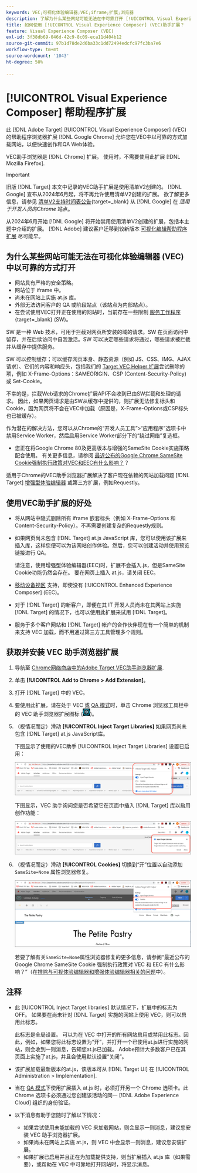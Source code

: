 ```yaml
---
keywords: VEC;可视化体验编辑器;VEC;iframe;扩展;浏览器
description: 了解为什么某些网站可能无法在中可靠打开 [!UICONTROL Visual Experience Composer] (VEC)。 通过VEC助手浏览器扩展，您可以在VEC中以可靠的方式加载网站。
title: 如何使用 [!UICONTROL Visual Experience Composer] (VEC)助手扩展？
feature: Visual Experience Composer (VEC)
exl-id: 3f38db69-046d-42c9-8c09-eca11d404b12
source-git-commit: 97b1d78de2d6ba33c1dd72494edcfc97fc3ba7e6
workflow-type: tm+mt
source-wordcount: '1043'
ht-degree: 50%

---
```


# [!UICONTROL Visual Experience Composer] 帮助程序扩展

此 [!DNL Adobe Target] [!UICONTROL Visual Experience Composer] (VEC)的帮助程序浏览器扩展 [!DNL Google Chrome] 允许您在VEC中以可靠的方式加载网站，以便快速创作和QA Web体验。

VEC助手浏览器是 [!DNL Chrome] 扩展。 使用时，不需要使用此扩展 [!DNL Mozilla Firefox].

>[!IMPORTANT]
>
>旧版 [!DNL Target] 本文中记录的VEC助手扩展是使用清单V2创建的。 [!DNL Google] 宣布从2024年6月起，将不再允许使用清单V2创建的扩展。 欲了解更多信息，请参见 [清单V2支持时间表公告](https://developer.chrome.com/docs/extensions/develop/migrate/mv2-deprecation-timeline){target=_blank} 从 [!DNL Google] 在 *适用于开发人员的Chrome* 站点。
>
>从2024年6月开始 [!DNL Google] 将开始禁用使用清单V2创建的扩展，包括本主题中介绍的扩展。 [!DNL Adobe] 建议客户迁移到较新版本 [可视化编辑帮助程序扩展](/help/main/c-experiences/c-visual-experience-composer/r-troubleshoot-composer/visual-editing-helper-extension.md) 尽可能早。

## 为什么某些网站可能无法在可视化体验编辑器 (VEC) 中以可靠的方式打开

* 网站具有严格的安全策略。
* 网站位于 iframe 中。
* 尚未在网站上实施 at.js 库。
* 外部无法访问客户的 QA 或阶段站点（该站点为内部站点）。
* 在尝试使用VEC打开正在使用的网站时，当前存在一些限制 [服务工作程序](https://developer.mozilla.org/en-US/docs/Web/API/Service_Worker_API){target=_blank} (SW)。

SW 是一种 Web 技术，可用于拦截对网页所安装的域的请求。SW 在页面访问中留存，并在后续访问中自我激活。SW 可以决定哪些请求将通过，哪些请求被拦截并从缓存中提供服务。

SW 可以控制缓存；可以缓存网页本身、静态资源（例如 JS、CSS、IMG、AJAX 请求）、它们的内容和响应头，包括我们的 [Target VEC Helper 扩展](/help/main/c-experiences/c-visual-experience-composer/r-troubleshoot-composer/vec-helper-browser-extension.md)尝试删除的项，例如 X-Frame-Options：SAMEORIGIN、CSP (Content-Security-Policy) 或 Set-Cookie。

不幸的是，拦截Web请求的Chrome扩展API不会收到已由SW拦截和处理的请求。 因此，如果网页请求是由SW从缓存中提供的，则扩展无法修复标头和Cookie，因为网页将不会在VEC中加载（原因是，X-Frame-Options或CSP标头也已被缓存）。

作为潜在的解决方法，您可以从Chrome的“开发人员工具”>“应用程序”选项卡中禁用Service Worker，然后启用Service Worker部分下的“绕过网络”复选框。

* 您正在将Google Chrome 80及更高版本与增强的SameSite Cookie实施策略配合使用。 有关更多信息，请参阅 [最近公布的Google Chrome SameSite Cookie强制执行政策对VEC和EEC有什么影响？](/help/main/c-experiences/c-visual-experience-composer/r-troubleshoot-composer/issues-related-to-the-visual-experience-composer-vec-and-enhanced-experience-composer-eec.md#samesite)？

适用于Chrome的VEC助手浏览器扩展解决了客户现在依赖的网站加载问题 [!DNL Target] [增强型体验编辑器](/help/main/administrating-target/visual-experience-composer-set-up.md#eec) 或第三方扩展，例如Requestly。

## 使用VEC助手扩展的好处

* 将从网站中隐式删除所有 iframe 嵌套标头（例如 X-Frame-Options 和 Content-Security-Policy）。不再需要创建复杂的Requestly规则。
* 如果网页尚未包含 [!DNL Target] at.js JavaScript 库，您可以使用该扩展来插入库，这样您便可以为该网站创作体验。然后，您可以创建活动并使用预览链接进行 QA。

  请注意，使用增强型体验编辑器(EEC)时，扩展不会插入.js，但是SameSite Cookie功能仍然会存在。 要在网页上插入 at.js，请关闭 EEC。

* [移动设备视区](/help/main/c-experiences/c-visual-experience-composer/mobile-viewports.md) 支持，即使没有 [!UICONTROL Enhanced Experience Composer] (EEC)。
* 对于 [!DNL Target] 的新客户，即便在其 IT 开发人员尚未在其网站上实施 [!DNL Target] 的情况下，也可以使用此扩展来试用 [!DNL Target]。
* 服务于多个客户网站和 [!DNL Target] 帐户的合作伙伴现在有一个简单的机制来支持 VEC 加载，而不用通过第三方工具管理多个规则。

## 获取并安装 VEC 助手浏览器扩展

1. 导航至 [Chrome网络商店中的Adobe Target VEC助手浏览器扩展](https://chrome.google.com/webstore/detail/adobe-target-vec-helper/ggjpideecfnbipkacplkhhaflkdjagak).
1. 单击 **[!UICONTROL Add to Chrome > Add Extension]**。
1. 打开 [!DNL Target] 中的 VEC。
1. 要使用此扩展，请在处于 VEC 或 [QA 模式](/help/main/c-activities/c-activity-qa/activity-qa.md)时，单击 Chrome 浏览器工具栏中的 VEC 助手浏览器扩展图标 (![VEC 助手图标](/help/main/c-experiences/c-visual-experience-composer/r-troubleshoot-composer/assets/vec-help-extension.png))。
1. （视情况而定）滑动 **[!UICONTROL Inject Target Libraries]** 如果网页尚未包含 [!DNL Target] at.js JavaScript库。

   下图显示了使用的VEC助手 [!UICONTROL Inject Target Libraries] 设置已启用：

   ![VEC 助手 1](/help/main/c-experiences/c-visual-experience-composer/r-troubleshoot-composer/assets/vec-help-extension-1.png)

   下图显示，VEC 助手询问您是否希望它在页面中插入 [!DNL Target] 库以启用创作功能：

   ![VEC 助手 2](/help/main/c-experiences/c-visual-experience-composer/r-troubleshoot-composer/assets/vec-helper.png)

1. （视情况而定）滑动 **[!UICONTROL Cookies]** 切换到“开”位置以自动添加 `SameSite=None` 属性浏览器修复。

   ![VEC助手扩展中的Cookie切换](/help/main/c-experiences/c-visual-experience-composer/r-troubleshoot-composer/assets/cookies-vec-helper.png)

   若要了解有关`SameSite=None`属性浏览器修复的更多信息，请参阅“最近公布的 Google Chrome SameSite Cookie 强制执行政策对 VEC 和 EEC 有什么影响？”（在[排除与可视体验编辑器和增强体验编辑器相关的问题](/help/main/c-experiences/c-visual-experience-composer/r-troubleshoot-composer/issues-related-to-the-visual-experience-composer-vec-and-enhanced-experience-composer-eec.md#samesite)中）。

## 注释

* 此 [!UICONTROL Inject Target libraries] 默认情况下，扩展中的标志为OFF。 如果要在尚未针对 [!DNL Target] 实施的网站上使用 VEC，则可以启用此标志。

  此标志是全局设置。 可以为在 VEC 中打开的所有网站启用或禁用此标志。因此，例如，如果您将此标志设置为“开”，并打开一个已使用at.js进行实施的网站，则会收到一则消息，告知您at.js已加载。 Adobe预计大多数客户已在其页面上实施了at.js，并且会使用默认设置“关闭”。

* 该扩展加载最新版本的at.js，该版本可从 [!DNL Target UI] 在 [!UICONTROL Administration > Implementation].
* 当在 [QA 模式](/help/main/c-activities/c-activity-qa/activity-qa.md)下使用扩展插入 at.js 时，必须打开另一个 Chrome 选项卡。此 Chrome 选项卡必须通过您创建该活动的同一 [!DNL Adobe Experience Cloud] 组织的身份验证。
* 以下消息有助于您随时了解以下情况：

   * 如果尝试使用未能加载的 VEC 来加载网站，则会显示一则消息，建议您安装 VEC 助手浏览器扩展。
   * 如果尚未在网站上实施 at.js，则 VEC 中会显示一则消息，建议您安装扩展。
   * 如果扩展已启用并且正在为加载提供支持，则当扩展插入 at.js 库（如果需要），或帮助在 VEC 中可靠地打开网站时，将显示消息。
